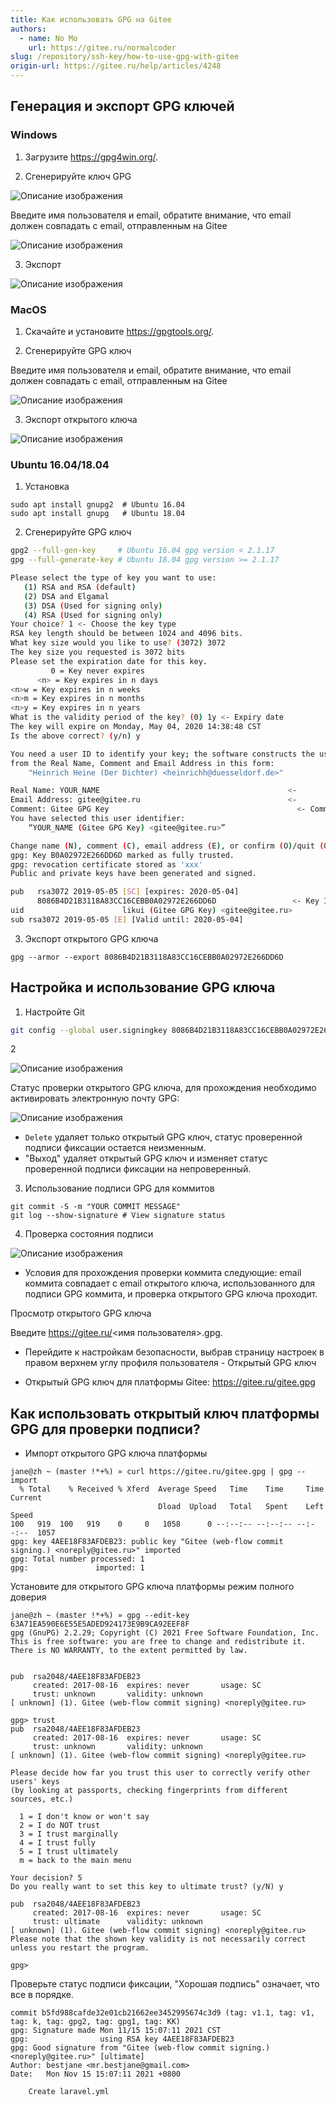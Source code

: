 ```yaml
---
title: Как использовать GPG на Gitee
authors:
  - name: No Mo
    url: https://gitee.ru/normalcoder
slug: /repository/ssh-key/how-to-use-gpg-with-gitee
origin-url: https://gitee.ru/help/articles/4248
---
```


## Генерация и экспорт GPG ключей

### Windows

1. Загрузите <https://gpg4win.org/>.

2. Сгенерируйте ключ GPG

![Описание изображения](https://gitee.ru/uploads/images/2019/0506/145050_bebf25ab_2118102.png )

Введите имя пользователя и email, обратите внимание, что email должен совпадать с email, отправленным на Gitee

![Описание изображения](https://gitee.ru/uploads/images/2019/0506/145127_a478549e_2118102.png )

3. Экспорт

![Описание изображения](https://gitee.ru/uploads/images/2019/0506/145440_6ef1c448_2118102.png )

### MacOS

1. Скачайте и установите <https://gpgtools.org/>.

2. Сгенерируйте GPG ключ

Введите имя пользователя и email, обратите внимание, что email должен совпадать с email, отправленным на Gitee

![Описание изображения](https://gitee.ru/uploads/images/2019/0506/143642_13ee972e_340906.png "gpg_mac.png")

3. Экспорт открытого ключа

![Описание изображения](https://gitee.ru/uploads/images/2019/0506/143648_a896df68_340906.png "gpg_mac_1.png")

### Ubuntu 16.04/18.04

1. Установка

```shell
sudo apt install gnupg2  # Ubuntu 16.04
sudo apt install gnupg   # Ubuntu 18.04
```

2. Сгенерируйте GPG ключ

```bash
gpg2 --full-gen-key     # Ubuntu 16.04 gpg version < 2.1.17
gpg --full-generate-key # Ubuntu 18.04 gpg version >= 2.1.17
```

```bash
Please select the type of key you want to use:
   (1) RSA and RSA (default)
   (2) DSA and Elgamal
   (3) DSA (Used for signing only)
   (4) RSA (Used for signing only)
Your choice? 1 <- Choose the key type
RSA key length should be between 1024 and 4096 bits.
What key size would you like to use? (3072) 3072
The key size you requested is 3072 bits
Please set the expiration date for this key.
         0 = Key never expires
      <n> = Key expires in n days
<n>w = Key expires in n weeks
<n>m = Key expires in n months
<n>y = Key expires in n years
What is the validity period of the key? (0) 1y <- Expiry date
The key will expire on Monday, May 04, 2020 14:38:48 CST
Is the above correct? (y/n) y

You need a user ID to identify your key; the software constructs the user ID
from the Real Name, Comment and Email Address in this form:
    "Heinrich Heine (Der Dichter) <heinrichh@duesseldorf.de>"

Real Name: YOUR_NAME                                          <-
Email Address: gitee@gitee.ru                                 <-
Comment: Gitee GPG Key                                          <- Comment
You have selected this user identifier:
    “YOUR_NAME (Gitee GPG Key) <gitee@gitee.ru>”

Change name (N), comment (C), email address (E), or confirm (O)/quit (Q)? O
gpg: Key B0A02972E266DD6D marked as fully trusted.
gpg: revocation certificate stored as 'xxx'
Public and private keys have been generated and signed.

pub   rsa3072 2019-05-05 [SC] [expires: 2020-05-04]
      8086B4D21B3118A83CC16CEBB0A02972E266DD6D                 <- Key ID
uid                      likui (Gitee GPG Key) <gitee@gitee.ru>
sub rsa3072 2019-05-05 [E] [Valid until: 2020-05-04]
```

3. Экспорт открытого GPG ключа

```shell
gpg --armor --export 8086B4D21B3118A83CC16CEBB0A02972E266DD6D
```

## Настройка и использование GPG ключа

1. Настройте Git

```bash
git config --global user.signingkey 8086B4D21B3118A83CC16CEBB0A02972E266DD6D
```

2

![Описание изображения](https://gitee.ru/uploads/images/2019/0506/150932_746867da_2118102.png )

Статус проверки открытого GPG ключа, для прохождения необходимо активировать электронную почту GPG:

![Описание изображения](https://gitee.ru/uploads/images/2019/0506/151235_bdda7f4c_340906.png "gpg_gitee_1.png")

- `Delete` удаляет только открытый GPG ключ, статус проверенной подписи фиксации остается неизменным.
- "Выход" удаляет открытый GPG ключ и изменяет статус проверенной подписи фиксации на непроверенный.

3. Использование подписи GPG для коммитов

```shell
git commit -S -m "YOUR COMMIT MESSAGE"
git log --show-signature # View signature status
```

4. Проверка состояния подписи

![Описание изображения](https://gitee.ru/uploads/images/2019/0506/152745_4ffaa4b3_340906.png )

- Условия для прохождения проверки коммита следующие: email коммита совпадает с email открытого ключа, использованного для подписи GPG коммита, и проверка открытого GPG ключа проходит.

Просмотр открытого GPG ключа

Введите https://gitee.ru/<имя пользователя>.gpg.

- Перейдите к настройкам безопасности, выбрав страницу настроек в правом верхнем углу профиля пользователя - Открытый GPG ключ

- Открытый GPG ключ для платформы Gitee: <https://gitee.ru/gitee.gpg>

## Как использовать открытый ключ платформы GPG для проверки подписи?

- Импорт открытого GPG ключа платформы

```shell
jane@zh ~ (master !*+%) » curl https://gitee.ru/gitee.gpg | gpg --import
  % Total    % Received % Xferd  Average Speed   Time    Time     Time  Current
                                 Dload  Upload   Total   Spent    Left  Speed
100   919  100   919    0     0   1058      0 --:--:-- --:--:-- --:--:--  1057
gpg: key 4AEE18F83AFDEB23: public key "Gitee (web-flow commit signing.) <noreply@gitee.ru>" imported
gpg: Total number processed: 1
gpg:               imported: 1
```

Установите для открытого GPG ключа платформы режим полного доверия

```shell
jane@zh ~ (master !*+%) » gpg --edit-key 63A71EA590E6E55E5ADED924173E9B9CA92EEF8F
gpg (GnuPG) 2.2.29; Copyright (C) 2021 Free Software Foundation, Inc.
This is free software: you are free to change and redistribute it.
There is NO WARRANTY, to the extent permitted by law.


pub  rsa2048/4AEE18F83AFDEB23
     created: 2017-08-16  expires: never       usage: SC
     trust: unknown       validity: unknown
[ unknown] (1). Gitee (web-flow commit signing) <noreply@gitee.ru>

gpg> trust
pub  rsa2048/4AEE18F83AFDEB23
     created: 2017-08-16  expires: never       usage: SC
     trust: unknown       validity: unknown
[ unknown] (1). Gitee (web-flow commit signing) <noreply@gitee.ru>

Please decide how far you trust this user to correctly verify other users' keys
(by looking at passports, checking fingerprints from different sources, etc.)

  1 = I don't know or won't say
  2 = I do NOT trust
  3 = I trust marginally
  4 = I trust fully
  5 = I trust ultimately
  m = back to the main menu

Your decision? 5
Do you really want to set this key to ultimate trust? (y/N) y

pub  rsa2048/4AEE18F83AFDEB23
     created: 2017-08-16  expires: never       usage: SC
     trust: ultimate      validity: unknown
[ unknown] (1). Gitee (web-flow commit signing) <noreply@gitee.ru>
Please note that the shown key validity is not necessarily correct
unless you restart the program.

gpg>
```

Проверьте статус подписи фиксации, "Хорошая подпись" означает, что все в порядке.

```shell
commit b5fd988cafde32e01cb21662ee3452995674c3d9 (tag: v1.1, tag: v1, tag: k, tag: gpg2, tag: gpg1, tag: KK)
gpg: Signature made Mon 11/15 15:07:11 2021 CST
gpg:                using RSA key 4AEE18F83AFDEB23
gpg: Good signature from "Gitee (web-flow commit signing.) <noreply@gitee.ru>" [ultimate]
Author: bestjane <mr.bestjane@gmail.com>
Date:   Mon Nov 15 15:07:11 2021 +0800

    Create laravel.yml
```